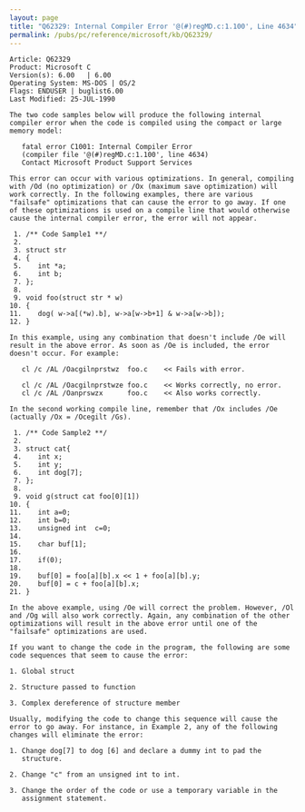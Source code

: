 ```yaml
---
layout: page
title: "Q62329: Internal Compiler Error '@(#)regMD.c:1.100', Line 4634"
permalink: /pubs/pc/reference/microsoft/kb/Q62329/
---
```


	Article: Q62329
	Product: Microsoft C
	Version(s): 6.00   | 6.00
	Operating System: MS-DOS | OS/2
	Flags: ENDUSER | buglist6.00
	Last Modified: 25-JUL-1990
	
	The two code samples below will produce the following internal
	compiler error when the code is compiled using the compact or large
	memory model:
	
	   fatal error C1001: Internal Compiler Error
	   (compiler file '@(#)regMD.c:1.100', line 4634)
	   Contact Microsoft Product Support Services
	
	This error can occur with various optimizations. In general, compiling
	with /Od (no optimization) or /Ox (maximum save optimization) will
	work correctly. In the following examples, there are various
	"failsafe" optimizations that can cause the error to go away. If one
	of these optimizations is used on a compile line that would otherwise
	cause the internal compiler error, the error will not appear.
	
	 1. /** Code Sample1 **/
	 2.
	 3. struct str
	 4. {
	 5.    int *a;
	 6.    int b;
	 7. };
	 8.
	 9. void foo(struct str * w)
	10. {
	11.    dog( w->a[(*w).b], w->a[w->b+1] & w->a[w->b]);
	12. }
	
	In this example, using any combination that doesn't include /Oe will
	result in the above error. As soon as /Oe is included, the error
	doesn't occur. For example:
	
	   cl /c /AL /Oacgilnprstwz  foo.c    << Fails with error.
	
	   cl /c /AL /Oacgilnprstwze foo.c    << Works correctly, no error.
	   cl /c /AL /Oanprswzx      foo.c    << Also works correctly.
	
	In the second working compile line, remember that /Ox includes /Oe
	(actually /Ox = /Ocegilt /Gs).
	
	 1. /** Code Sample2 **/
	 2.
	 3. struct cat{
	 4.    int x;
	 5.    int y;
	 6.    int dog[7];
	 7. };
	 8.
	 9. void g(struct cat foo[0][1])
	10. {
	11.    int a=0;
	12.    int b=0;
	13.    unsigned int  c=0;
	14.
	15.    char buf[1];
	16.
	17.    if(0);
	18.
	19.    buf[0] = foo[a][b].x << 1 + foo[a][b].y;
	20.    buf[0] = c + foo[a][b].x;
	21. }
	
	In the above example, using /Oe will correct the problem. However, /Ol
	and /Og will also work correctly. Again, any combination of the other
	optimizations will result in the above error until one of the
	"failsafe" optimizations are used.
	
	If you want to change the code in the program, the following are some
	code sequences that seem to cause the error:
	
	1. Global struct
	
	2. Structure passed to function
	
	3. Complex dereference of structure member
	
	Usually, modifying the code to change this sequence will cause the
	error to go away. For instance, in Example 2, any of the following
	changes will eliminate the error:
	
	1. Change dog[7] to dog [6] and declare a dummy int to pad the
	   structure.
	
	2. Change "c" from an unsigned int to int.
	
	3. Change the order of the code or use a temporary variable in the
	   assignment statement.
